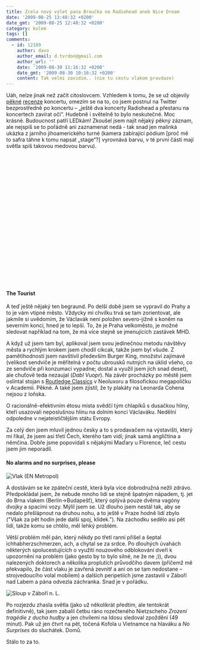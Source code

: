 ```yaml
---
title: Zcela nový výlet pana Broučka na Radiohead aneb Nice Dream
date: '2009-08-25 13:48:32 +0200'
date_gmt: '2009-08-25 12:48:32 +0200'
category: kolem
tags: []
comments:
  - id: 12189
    author: davo
    author_email: d.tvrdon@gmail.com
    author_url: ''
    date: '2009-08-30 11:16:32 +0200'
    date_gmt: '2009-08-30 10:16:32 +0200'
    content: Tak velmi zavidim.. (nie tu cestu vlakom pravdaze)
---
```

<p>Uáh, nelze jinak než začít citoslovcem. Vzhledem k tomu, že se už objevily <a href="https://kultura.idnes.cz/radiohead-na-scene-zazarili-vic-nez-jejich-bohaty-duhovy-arzenal-p86-/hudba.asp?c=A090824_024856_hudba_jaz">pěkné</a> <a href="https://aktualne.centrum.cz/kultura/hudba/clanek.phtml?id=645688">recenze</a> koncertu, omezím se na to, co jsem postnul na Twitter bezprostředně po koncertu – „ještě dva koncerty Radiohead a přestanu na koncertech zavírat oči“. Hudebně i světelně to bylo neskutečné. Moc krásné. Budoucnost patří LEDkám! Zkoušel jsem najít nějaký pěkný záznam, ale nejspíš se to pořádně ani zaznamenat nedá - tak snad jen malinká ukázka z jarního jihoamerického turné (kamera zabírající pódium [proč mě to safra táhne k tomu napsat „stage“?] vyrovnává barvu, v té první části mají světla spíš takovou medovou barvu).</p>
<p><object width="425" height="344"><param name="movie" value="https://www.youtube.com/v/tDoycrB03kg&hl=en&fs=1&"></param><param name="allowFullScreen" value="true"></param><param name="allowscriptaccess" value="always"></param><embed src="https://www.youtube.com/v/tDoycrB03kg&hl=en&fs=1&" type="application/x-shockwave-flash" allowscriptaccess="always" allowfullscreen="true" width="425" height="344"></embed></object></p>
<h4>The Tourist</h4>
<p>A teď ještě nějaký ten begraund. Po delší době jsem se vypravil do Prahy a to je vám vtipné město. Vždycky mi chvilku trvá se tam zorientovat, ale jakmile si uvědomím, že Václavák není položen severo-jižně s koněm na severním konci, hned je to lepší. To, že je Praha velkoměsto, je možné sledovat například na tom, že má více stejně se jmenujících zastávek MHD. </p>
<p>A když už jsem tam byl, aplikoval jsem svou jedinečnou metodu návštěvy města a rychlým krokem jsem chodil cikcak, takže jsem byl všude. Z pamětihodností jsem navštívil především Burger King, množství zajímavé (velikost sendviče je měřitelná v počtu ubrousků nutných na úklid všeho, co ze sendviče při konzumaci vypadne; dostal a využil jsem jich snad deset), ale chuťově teda nezaujal (<em>Dabl Vuopr</em>). Na závěr procházky po městě jsem oslintal stojan s <a href="https://www.routledge.com/classics/authors.html">Routledge Classics</a> v Neoluxoru a filosofickou megapoličku v Academii. Pěkné. A také jsem zjistil, že ty plakáty na Leonarda Cohena nejsou z loňska.</p>
<p>O racionálně-efektivním étosu místa svědčí tým chlapíků s dusačkou hlíny, kteří usazovali neposlušnou hlínu na dolním konci Václaváku. Nedělní odpoledne v nejateističtějším státu Evropy.</p>
<p>Za celý den jsem mluvil jednou česky a to s prodavačem na výstavišti, který mi říkal, že jsem asi třetí Čech, kterého tam vidí; jinak samá angličtina a němčina. Dobře jsme popovídali s nějakými Maďary u Florence, leč cestu jsem jim neporadil.</p>
<h4>No alarms and no surprises, please</h4>
<p><img src='/assets/migrated/wp-uploads/2009/08/obb.jpg' alt='Vlak (EN Metropol)' /></p>
<p>A dostávám se ke zpáteční cestě, která byla více dobrodružná nežli zdrávo. Předpokládal jsem, že nebude mnoho lidí se stejně špatným nápadem, tj. jet do Brna vlakem (Berlín->Budapešť), který oplývá pouze dvěma vagóny dvojky a spacími vozy. Mýlil jsem se. Už dlouho jsem nestál tak, aby se nedalo přešlápnout na druhou nohu, a to ještě v Praze hodně lidí zbylo ("Však za pět hodin jede další spoj, klídek."). Na záchodku sedělo asi pět lidí, takže komu se chtělo, měl lehký problém. </p>
<p>Větší problém měl pán, který někdy po třetí ranní přišel a šeptal ichhabherzschmerzen, ach, a chytal se za srdce. Po dlouhých úvahách některých spolucestujících o využití nouzového odblokování dveří k upozornění na problém (jako gesto by to bylo silné, ne že ne ;)), dvou nalezených doktorech a několika proplutích průvodčího davem (přičemž mě překvapilo, že část vlaku je zavřená zevnitř a ani on se tam nedostane &ndash; strojvedoucího volal mobilem) a dalších peripetiích jsme zastavili v Záboří nad Labem a pána odvezla záchranka. Snad je v pořádku.</p>
<p><img src='/assets/migrated/wp-uploads/2009/08/sloup.jpg' alt='Sloup v Záboří n. L.' /></p>
<p>Po rozjezdu zhasla světla (jako už několikrát předtím, ale tentokrát definitivně), tak jsem zabalil četbu ráno rozečteného Nietzscheho <em>Zrození tragédie z ducha hudby</em> a jen chvílemi na Idosu sledoval zpoždění (49 minut). Pak už jen čtvrt na pět, točená Kofola u Vietnamce na hlaváku a <em>No Surprises</em> do sluchátek. Domů. </p>
<p>Stálo to za to.</p>
<p><object width="425" height="344"><param name="movie" value="https://www.youtube.com/v/hbtuVoXkOFg&hl=en&fs=1&"></param><param name="allowFullScreen" value="true"></param><param name="allowscriptaccess" value="always"></param><embed src="https://www.youtube.com/v/hbtuVoXkOFg&hl=en&fs=1&" type="application/x-shockwave-flash" allowscriptaccess="always" allowfullscreen="true" width="425" height="344"></embed></object></p>

